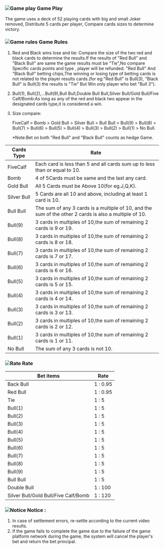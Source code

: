 ### ![Game play](https://images.staticfile.cc/statics/live_pc/icon/sys/noti.png) Game Play

The game uses a deck of 52 playing cards with big and small Joker removed, Distribute 5 cards per player, Compare cards sizes to determine victory.

### ![Game rules](https://images.staticfile.cc/statics/live_pc/icon/sys/help.png) Game Rules

1. Red and Black wins lose and tie: Compare the size of the two red and black cards to determine the results.If the results of "Red Bull" and "Black Bull" are
   same the game results must be "Tie",No compare Specific cards points and type , player will be refunded.
   "Red Bull" And "Black Bull" betting chips,The winning or losing type of betting cards is not related to the player results cards.(for eg:"Red Bull" is Bull(3),
   "Black Bull" is Bull(3) the results is "Tie" But Win only player who bet "Bull 3").
2. Bull(1), Bull(2),...Bull(9),Bull Bull,Double Bull Bull,Silver Bull/Gold Bull/Five Calf/Bomb:As long as any of the red and black two appear in the designated cards
   type,it is considered a win.
3. Size compare:

   FiveCalf > Bomb > Gold Bull > Silver Bull > Bull Bull > Bull(9) > Bull(8) > Bull(7) > Bull(6) > Bull(5) > Bull(4) > Bull(3) > Bull(2) > Bull(1) > No Bull.

   \*Note:Bet on both "Red Bull" and "Black Bull" counts as hedge Game.

| Cards Type  | Rate                                                                                                   |
| ----------- | ------------------------------------------------------------------------------------------------------ |
| FiveCalf    | Each card is less than 5 and all cards sum up to less than or equal to 10.                             |
| Bomb        | 4 of 5Cards must be same and the last any card.                                                        |
| Gold Bull   | All 5 Cards must be Above 10(for eg.J,Q,K).                                                            |
| Silver Bull | 5 Cards are all 10 and above, including at least 1 card is 10.                                         |
| Bull Bull   | The sum of any 3 cards is a multiple of 10, and the sum of the other 2 cards is also a multiple of 10. |
| Bull(9)     | 3 cards in multiples of 10,the sum of remaining 2 cards is 9 or 19.                                    |
| Bull(8)     | 3 cards in multiples of 10,the sum of remaining 2 cards is 8 or 18.                                    |
| Bull(7)     | 3 cards in multiples of 10,the sum of remaining 2 cards is 7 or 17.                                    |  |
| Bull(6)     | 3 cards in multiples of 10,the sum of remaining 2 cards is 6 or 16.                                    |  |
| Bull(5)     | 3 cards in multiples of 10,the sum of remaining 2 cards is 5 or 15.                                    |  |
| Bull(4)     | 3 cards in multiples of 10,the sum of remaining 2 cards is 4 or 14.                                    |  |
| Bull(3)     | 3 cards in multiples of 10,the sum of remaining 2 cards is 3 or 13.                                    |  |
| Bull(2)     | 3 cards in multiples of 10,the sum of remaining 2 cards is 2 or 12.                                    |  |
| Bull(1)     | 3 cards in multiples of 10,the sum of remaining 2 cards is 1 or 11.                                    |  |
| No Bull     | The sum of any 3 cards is not 10.                                                                      |

### ![Rate](https://images.staticfile.cc/statics/live_pc/icon/sys/money.png) Rate

| Bet items                            | Rate     |
| ------------------------------------ | -------- |
| Back Bull                            | 1 : 0.95 |
| Red Bull                             | 1 : 0.95 |
| Tie                                  | 1 : 5    |
| Bull(1)                              | 1 : 5    |
| Bull(2)                              | 1 : 5    |
| Bull(3)                              | 1 : 5    |
| Bull(4)                              | 1 : 5    |
| Bull(5)                              | 1 : 5    |
| Bull(6)                              | 1 : 5    |
| Bull(7)                              | 1 : 5    |
| Bull(8)                              | 1 : 5    |
| Bull(9)                              | 1 : 5    |
| Bull Bull                            | 1 : 5    |
| Double Bull                          | 1 : 100  |
| Silver Bull/Gold Bull/Five Calf/Bomb | 1 : 120  |

### ![Notice](https://images.staticfile.cc/statics/live_pc/icon/sys/notic.png) Notice :

1. In case of settlement errors, re-settle according to the current video results.
2. If the game fails to complete the game due to the failure of the game platform network during the game, the system will cancel the player's bet and return the bet principal.

